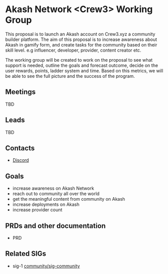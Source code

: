 # Akash Network \<Crew3> Working Group

This proposal is to launch an Akash account on Crew3.xyz a community builder platform. The aim of this proposal is to increase awareness about Akash in gamify form, and create tasks for the community based on their skill level. e.g influencer, developer, provider, content creator etc. 

The working group will be created to work on the proposal to see what support is needed, outline the goals and forecast outcome, decide on the user rewards, points, ladder system and time. Based on this metrics, we will be able to see the full picture and the success of the program. 
 


## Meetings

TBD

## Leads

TBD

## Contacts

- [Discord](https://discord.gg/6ffnaGay) 


## Goals

- increase awareness on Akash Network 
- reach out to community all over the world
- get the meaningful content from community on Akash 
- increase deployments on Akash 
- increase provider count


## PRDs and other documentation
- PRD

## Related SIGs

- sig-1 [community/sig-community](sig-community)
